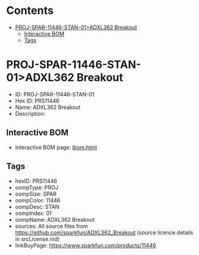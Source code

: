



Contents
========

* [PROJ-SPAR-11446-STAN-01>ADXL362 Breakout](#proj-spar-11446-stan-01adxl362-breakout)
	* [Interactive BOM](#interactive-bom)
	* [Tags](#tags)

# PROJ-SPAR-11446-STAN-01>ADXL362 Breakout

- ID: PROJ-SPAR-11446-STAN-01
- Hex ID: PRS11446
- Name: ADXL362 Breakout
- Description: 

## Interactive BOM

- Interactive BOM page: [ibom.html](kicad/bom/ibom.html)

## Tags

- hexID: PRS11446
- oompType: PROJ
- oompSize: SPAR
- oompColor: 11446
- oompDesc: STAN
- oompIndex: 01
- oompName: ADXL362 Breakout
- sources: All source files from https://github.com/sparkfun/ADXL362_Breakout (source licence details in srcLicense.md)
- linkBuyPage: https://www.sparkfun.com/products/11446
